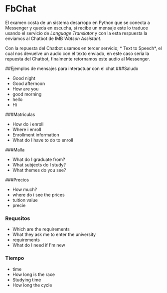 # FbChat
El examen costa de un sistema desarropo en Python que se conecta a Messenger y queda en escucha, si  recibe un mensaje este lo traduce usando el servicio de
 *Language Translator* y con la esta respuesta la enviamos al Chatbot de IMB *Watson Assistant*.

Con la repuesta del Chatbot usamos en tercer servicio; * Text to Speech*, el cual nos devuelve un audio con el texto enviado, en este caso seria la repuesta del Chatbot, finalmente retornamos este audio al Messenger. 

 

 
 ##Ejemplos de mensajes para interactuar con el chat
 ###Saludo
 - Good night
 - Good afternoon
 - How are you
 - good morning
 - hello
 - Hi
 
 ###Matriculas
 - How do i enroll
 - Where i enroll
 - Enrollment information
 - What do I have to do to enroll
 
 ###Malla
- What do I graduate from?
- What subjects do I study?
- What themes do you see?

 ###Precios
 - How much?
 - where do i see the prices
 - tuition value
 - precie
 
 ### Requsitos
 - Which are the requirements
 - What they ask me to enter the university
 - requirements
 - What do I need if I'm new
 
 ### Tiempo
 - time
 - How long is the race
 - Studying time
 - How long the cycle
 